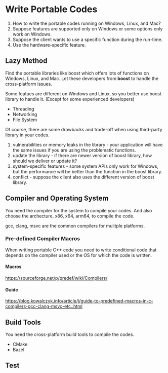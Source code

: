 # Write Portable Codes

1. How to write the portable codes running on Windows, Linux, and Mac?
2. Suppose features are supported only on Windows or some options only work on Windows.
3. Suppose the client wants to use a specific function during the run-time.
4. Use the hardware-specific feature.

## Lazy Method

Find the portable libraries like boost which offers lots of functions on Windows, Linux, and Mac. Let these developers from **boost** to handle the cross-platform issues. 



Some featues are different on Windows and Linux, so you better use boost library to handle it. (Except for some experienced developers)

* Threading
* Networking
* File System 

Of course, there are some drawbacks and trade-off when using third-party library in your codes. 

1. vulnerabilities or memory leaks in the library - your application will have the same issues if you are using the problematic functions.
2. update the library - if there are newer version of boost library, how should we deliver or update it?
3. system-specific features - some system APIs only work for Windows, but the performance will be better than the function in the boost library.
4. conflict - suppose the client also uses the different version of boost library. 


## Compiler and Operating System

You need the compiler for the system to compile your codes. And also choose the archecture, x86, x64, arm64, to compile the code.

gcc, clang, msvc are the common compilers for mulitple platforms. 

### Pre-defined Compiler Macros 

When writing portable C++ code you need to write conditional code that depends on the compiler used or the OS for which the code is written.


#### Macros
https://sourceforge.net/p/predef/wiki/Compilers/

#### Guide 
https://blog.kowalczyk.info/article/j/guide-to-predefined-macros-in-c-compilers-gcc-clang-msvc-etc..html


## Build Tools

You need the cross-platform build tools to compile the codes.

* CMake
* Bazel


## Test
